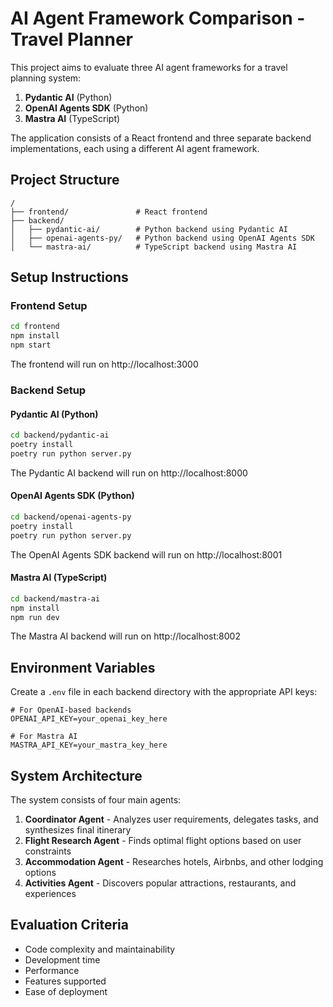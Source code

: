 # AI Agent Framework Comparison - Travel Planner

This project aims to evaluate three AI agent frameworks for a travel planning system:

1. **Pydantic AI** (Python)
2. **OpenAI Agents SDK** (Python)
3. **Mastra AI** (TypeScript)

The application consists of a React frontend and three separate backend implementations, each using a different AI agent framework.

## Project Structure

```
/
├── frontend/               # React frontend
├── backend/
│   ├── pydantic-ai/        # Python backend using Pydantic AI
│   ├── openai-agents-py/   # Python backend using OpenAI Agents SDK
│   └── mastra-ai/          # TypeScript backend using Mastra AI
```

## Setup Instructions

### Frontend Setup

```bash
cd frontend
npm install
npm start
```

The frontend will run on http://localhost:3000

### Backend Setup

#### Pydantic AI (Python)

```bash
cd backend/pydantic-ai
poetry install
poetry run python server.py
```

The Pydantic AI backend will run on http://localhost:8000

#### OpenAI Agents SDK (Python)

```bash
cd backend/openai-agents-py
poetry install
poetry run python server.py
```

The OpenAI Agents SDK backend will run on http://localhost:8001

#### Mastra AI (TypeScript)

```bash
cd backend/mastra-ai
npm install
npm run dev
```

The Mastra AI backend will run on http://localhost:8002

## Environment Variables

Create a `.env` file in each backend directory with the appropriate API keys:

```
# For OpenAI-based backends
OPENAI_API_KEY=your_openai_key_here

# For Mastra AI
MASTRA_API_KEY=your_mastra_key_here
```

## System Architecture

The system consists of four main agents:

1. **Coordinator Agent** - Analyzes user requirements, delegates tasks, and synthesizes final itinerary
2. **Flight Research Agent** - Finds optimal flight options based on user constraints
3. **Accommodation Agent** - Researches hotels, Airbnbs, and other lodging options
4. **Activities Agent** - Discovers popular attractions, restaurants, and experiences

## Evaluation Criteria

- Code complexity and maintainability
- Development time
- Performance
- Features supported
- Ease of deployment
